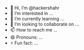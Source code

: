 - 👋 Hi, I’m @hackershahr
- 👀 I’m interested in ...
- 🌱 I’m currently learning ...
- 💞️ I’m looking to collaborate on ...
- 📫 How to reach me ...
- 😄 Pronouns: ...
- ⚡ Fun fact: ...

<!---
hackershahr/hackershahr is a ✨ special ✨ repository because its `README.md` (this file) appears on your GitHub profile.
You can click the Preview link to take a look at your changes.
--->
